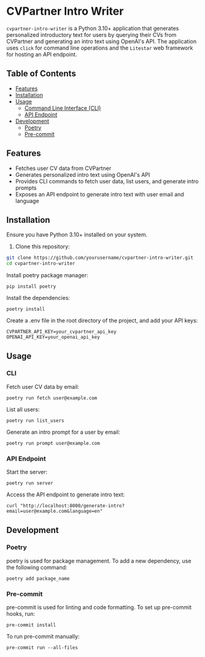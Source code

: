 # CVPartner Intro Writer

`cvpartner-intro-writer` is a Python 3.10+ application that generates personalized introductory text for users by querying their CVs from CVPartner and generating an intro text using OpenAI's API. The application uses `click` for command line operations and the `Litestar` web framework for hosting an API endpoint.

## Table of Contents

- [Features](#features)
- [Installation](#installation)
- [Usage](#usage)
  - [Command Line Interface (CLI)](#cli)
  - [API Endpoint](#api-endpoint)
- [Development](#development)
  - [Poetry](#poetry)
  - [Pre-commit](#pre-commit)

## Features

- Fetches user CV data from CVPartner
- Generates personalized intro text using OpenAI's API
- Provides CLI commands to fetch user data, list users, and generate intro prompts
- Exposes an API endpoint to generate intro text with user email and language

## Installation

Ensure you have Python 3.10+ installed on your system.

1. Clone this repository:

```bash
git clone https://github.com/yourusername/cvpartner-intro-writer.git
cd cvpartner-intro-writer
```

Install poetry package manager:

```
pip install poetry
```

Install the dependencies:

```
poetry install
```

Create a .env file in the root directory of the project, and add your API keys:

```
CVPARTNER_API_KEY=your_cvpartner_api_key
OPENAI_API_KEY=your_openai_api_key
```

## Usage

### CLI

Fetch user CV data by email:

```poetry run fetch user@example.com```

List all users:

```poetry run list_users```

Generate an intro prompt for a user by email:

```poetry run prompt user@example.com```

### API Endpoint

Start the server:

```poetry run server```

Access the API endpoint to generate intro text:

```curl "http://localhost:8000/generate-intro?email=user@example.com&language=en"```

## Development

### Poetry

poetry is used for package management. To add a new dependency, use the following command:

```poetry add package_name```

### Pre-commit

pre-commit is used for linting and code formatting. To set up pre-commit hooks, run:

```pre-commit install```

To run pre-commit manually:

```pre-commit run --all-files```
